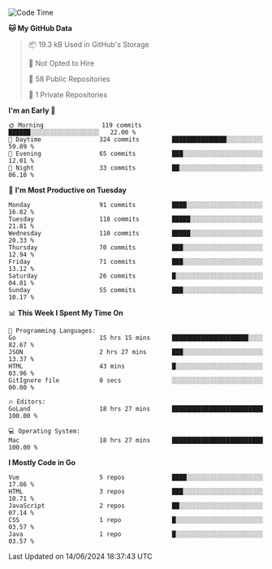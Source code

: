 <!--START_SECTION:waka-->
![Code Time](http://img.shields.io/badge/Code%20Time-1%2C137%20hrs%2020%20mins-blue)

**🐱 My GitHub Data** 

> 📦 19.3 kB Used in GitHub's Storage 
 > 
> 🚫 Not Opted to Hire
 > 
> 📜 58 Public Repositories 
 > 
> 🔑 1 Private Repositories 
 > 
**I'm an Early 🐤** 

```text
🌞 Morning                119 commits         ██████░░░░░░░░░░░░░░░░░░░   22.00 % 
🌆 Daytime                324 commits         ███████████████░░░░░░░░░░   59.89 % 
🌃 Evening                65 commits          ███░░░░░░░░░░░░░░░░░░░░░░   12.01 % 
🌙 Night                  33 commits          ██░░░░░░░░░░░░░░░░░░░░░░░   06.10 % 
```
📅 **I'm Most Productive on Tuesday** 

```text
Monday                   91 commits          ████░░░░░░░░░░░░░░░░░░░░░   16.82 % 
Tuesday                  118 commits         █████░░░░░░░░░░░░░░░░░░░░   21.81 % 
Wednesday                110 commits         █████░░░░░░░░░░░░░░░░░░░░   20.33 % 
Thursday                 70 commits          ███░░░░░░░░░░░░░░░░░░░░░░   12.94 % 
Friday                   71 commits          ███░░░░░░░░░░░░░░░░░░░░░░   13.12 % 
Saturday                 26 commits          █░░░░░░░░░░░░░░░░░░░░░░░░   04.81 % 
Sunday                   55 commits          ███░░░░░░░░░░░░░░░░░░░░░░   10.17 % 
```


📊 **This Week I Spent My Time On** 

```text
💬 Programming Languages: 
Go                       15 hrs 15 mins      █████████████████████░░░░   82.67 % 
JSON                     2 hrs 27 mins       ███░░░░░░░░░░░░░░░░░░░░░░   13.37 % 
HTML                     43 mins             █░░░░░░░░░░░░░░░░░░░░░░░░   03.96 % 
GitIgnore file           0 secs              ░░░░░░░░░░░░░░░░░░░░░░░░░   00.00 % 

🔥 Editors: 
GoLand                   18 hrs 27 mins      █████████████████████████   100.00 % 

💻 Operating System: 
Mac                      18 hrs 27 mins      █████████████████████████   100.00 % 
```

**I Mostly Code in Go** 

```text
Vue                      5 repos             ████░░░░░░░░░░░░░░░░░░░░░   17.86 % 
HTML                     3 repos             ███░░░░░░░░░░░░░░░░░░░░░░   10.71 % 
JavaScript               2 repos             ██░░░░░░░░░░░░░░░░░░░░░░░   07.14 % 
CSS                      1 repo              █░░░░░░░░░░░░░░░░░░░░░░░░   03.57 % 
Java                     1 repo              █░░░░░░░░░░░░░░░░░░░░░░░░   03.57 % 
```




 Last Updated on 14/06/2024 18:37:43 UTC
<!--END_SECTION:waka-->
